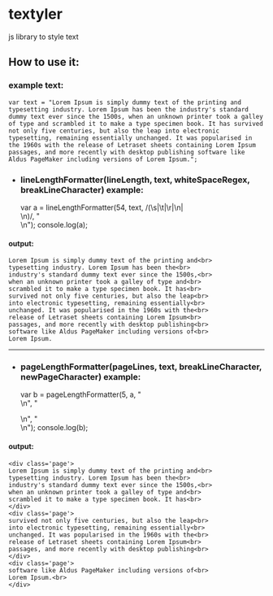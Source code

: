 # textyler
js library to style text

## How to use it:

### example text:
~~~
var text = "Lorem Ipsum is simply dummy text of the printing and typesetting industry. Lorem Ipsum has been the industry's standard dummy text ever since the 1500s, when an unknown printer took a galley of type and scrambled it to make a type specimen book. It has survived not only five centuries, but also the leap into electronic typesetting, remaining essentially unchanged. It was popularised in the 1960s with the release of Letraset sheets containing Lorem Ipsum passages, and more recently with desktop publishing software like Aldus PageMaker including versions of Lorem Ipsum.";
~~~
- ### lineLengthFormatter(lineLength, text, whiteSpaceRegex, breakLineCharacter) example:

    var a = lineLengthFormatter(54, text, /(\s|\t|\r|\n|<br>\n)/, "<br>\n");
    console.log(a);
    
#### output:
~~~    
Lorem Ipsum is simply dummy text of the printing and<br>
typesetting industry. Lorem Ipsum has been the<br>
industry's standard dummy text ever since the 1500s,<br>
when an unknown printer took a galley of type and<br>
scrambled it to make a type specimen book. It has<br>
survived not only five centuries, but also the leap<br>
into electronic typesetting, remaining essentially<br>
unchanged. It was popularised in the 1960s with the<br>
release of Letraset sheets containing Lorem Ipsum<br>
passages, and more recently with desktop publishing<br>
software like Aldus PageMaker including versions of<br>
Lorem Ipsum.
~~~

___

- ### pageLengthFormatter(pageLines, text, breakLineCharacter, newPageCharacter) example:

    var b = pageLengthFormatter(5, a, "<br>\n", "<div class='page'>\n", "</div>\n");
    console.log(b);
    
#### output:
~~~
<div class='page'>
Lorem Ipsum is simply dummy text of the printing and<br>
typesetting industry. Lorem Ipsum has been the<br>
industry's standard dummy text ever since the 1500s,<br>
when an unknown printer took a galley of type and<br>
scrambled it to make a type specimen book. It has<br>
</div>
<div class='page'>
survived not only five centuries, but also the leap<br>
into electronic typesetting, remaining essentially<br>
unchanged. It was popularised in the 1960s with the<br>
release of Letraset sheets containing Lorem Ipsum<br>
passages, and more recently with desktop publishing<br>
</div>
<div class='page'>
software like Aldus PageMaker including versions of<br>
Lorem Ipsum.<br>
</div>
~~~

